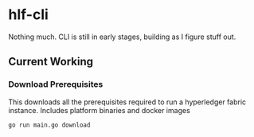 # hlf-cli

Nothing much. CLI is still in early stages, building as I figure stuff out.

## Current Working

### Download Prerequisites
This downloads all the prerequisites required to run a hyperledger fabric instance. Includes platform binaries and docker images
```
go run main.go download
```
